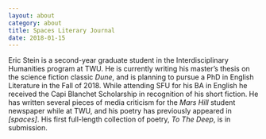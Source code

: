 ```yaml
---
layout: about
category: about
title: Spaces Literary Journal
date: 2018-01-15
---
```


Eric Stein is a second-year graduate student in the Interdisciplinary Humanities program at TWU. He is currently writing his master’s thesis on the science fiction classic *Dune*, and is planning to pursue a PhD in English Literature in the Fall of 2018. While attending SFU for his BA in English he received the Capi Blanchet Scholarship in recognition of his short fiction. He has written several pieces of media criticism for the *Mars Hill* student newspaper while at TWU, and his poetry has previously appeared in *[spaces]*. His first full-length collection of poetry, *To The Deep*, is in submission.
